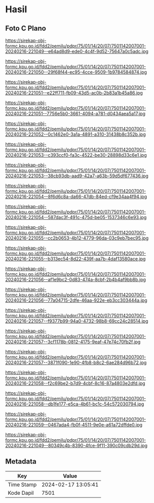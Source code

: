 # Hasil

## Foto C Plano

https://sirekap-obj-formc.kpu.go.id/fdd2/pemilu/pdpr/75/01/14/20/07/7501142007001-20240216-221049--e64ad8d9-ede0-4c4f-9d52-75647a0c5adc.jpg

https://sirekap-obj-formc.kpu.go.id/fdd2/pemilu/pdpr/75/01/14/20/07/7501142007001-20240216-221050--29f68f44-ec95-4cce-9509-1b9784584874.jpg

https://sirekap-obj-formc.kpu.go.id/fdd2/pemilu/pdpr/75/01/14/20/07/7501142007001-20240216-221051--e22ff711-fb09-43d5-ac0b-2b83a1b45a86.jpg

https://sirekap-obj-formc.kpu.go.id/fdd2/pemilu/pdpr/75/01/14/20/07/7501142007001-20240216-221051--7756e5b0-3661-4094-a781-d0434aea5a17.jpg

https://sirekap-obj-formc.kpu.go.id/fdd2/pemilu/pdpr/75/01/14/20/07/7501142007001-20240216-221052--0c1462e0-3a1a-4891-a310-31438b8c352b.jpg

https://sirekap-obj-formc.kpu.go.id/fdd2/pemilu/pdpr/75/01/14/20/07/7501142007001-20240216-221053--c393ccf0-fa3c-4522-be30-28898d33c6e1.jpg

https://sirekap-obj-formc.kpu.go.id/fdd2/pemilu/pdpr/75/01/14/20/07/7501142007001-20240216-221053--38cb93db-aad9-42a7-a63b-59d5df677436.jpg

https://sirekap-obj-formc.kpu.go.id/fdd2/pemilu/pdpr/75/01/14/20/07/7501142007001-20240216-221054--8f6d6c8a-da66-47db-84ed-cf9e34aa4f94.jpg

https://sirekap-obj-formc.kpu.go.id/fdd2/pemilu/pdpr/75/01/14/20/07/7501142007001-20240216-221054--587dac3f-491c-475d-be05-1537346c6e93.jpg

https://sirekap-obj-formc.kpu.go.id/fdd2/pemilu/pdpr/75/01/14/20/07/7501142007001-20240216-221055--cc2b0653-4b12-4779-96da-03c9eb7bec95.jpg

https://sirekap-obj-formc.kpu.go.id/fdd2/pemilu/pdpr/75/01/14/20/07/7501142007001-20240216-221055--b313ec54-8d22-439f-aa7b-4daf13580ace.jpg

https://sirekap-obj-formc.kpu.go.id/fdd2/pemilu/pdpr/75/01/14/20/07/7501142007001-20240216-221056--af1e9bc2-0d83-474a-8cbf-2b4b4af9bb8b.jpg

https://sirekap-obj-formc.kpu.go.id/fdd2/pemilu/pdpr/75/01/14/20/07/7501142007001-20240216-221056--77a04715-2dfe-46aa-922e-eb3cc303444a.jpg

https://sirekap-obj-formc.kpu.go.id/fdd2/pemilu/pdpr/75/01/14/20/07/7501142007001-20240216-221057--f9377b99-94a0-4732-98b8-69cc24c28514.jpg

https://sirekap-obj-formc.kpu.go.id/fdd2/pemilu/pdpr/75/01/14/20/07/7501142007001-20240216-221057--3cf1178b-0812-4175-9eaf-47e74c70fb2f.jpg

https://sirekap-obj-formc.kpu.go.id/fdd2/pemilu/pdpr/75/01/14/20/07/7501142007001-20240216-221057--3871f090-1e90-4fb8-b8c2-6ae284d96b72.jpg

https://sirekap-obj-formc.kpu.go.id/fdd2/pemilu/pdpr/75/01/14/20/07/7501142007001-20240216-221058--f2c69be2-b7d9-4cbf-8c16-87a4803e2dfd.jpg

https://sirekap-obj-formc.kpu.go.id/fdd2/pemilu/pdpr/75/01/14/20/07/7501142007001-20240216-221058--db1fe177-e5ca-4b61-bc1c-54c572030794.jpg

https://sirekap-obj-formc.kpu.go.id/fdd2/pemilu/pdpr/75/01/14/20/07/7501142007001-20240216-221059--0467ada4-fb0f-4511-9e0e-a61a72dffde0.jpg

https://sirekap-obj-formc.kpu.go.id/fdd2/pemilu/pdpr/75/01/14/20/07/7501142007001-20240216-221049--80349c4b-8390-4fce-9f11-390c09cdb29d.jpg


## Metadata

| Key        | Value               |
| ---------- | ------------------- |
| Time Stamp | 2024-02-17 13:05:41 |
| Kode Dapil | 7501                |



